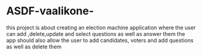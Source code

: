 # ASDF-vaalikone-

this project is about creating an election machine application where the user can add ,delete,update and select questions as well as answer them
the app should also allow the user to add candidates, voters and add questions as well as delete them
